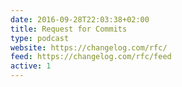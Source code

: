 ```yaml
---
date: 2016-09-28T22:03:38+02:00
title: Request for Commits
type: podcast
website: https://changelog.com/rfc/
feed: https://changelog.com/rfc/feed
active: 1
---
```


